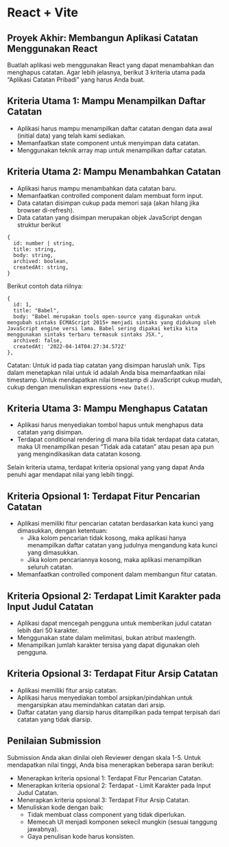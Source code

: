 # React + Vite

## Proyek Akhir: Membangun Aplikasi Catatan Menggunakan React

Buatlah aplikasi web menggunakan React yang dapat menambahkan dan menghapus catatan. Agar lebih jelasnya, berikut 3 kriteria utama pada “Aplikasi Catatan Pribadi” yang harus Anda buat.

## Kriteria Utama 1: Mampu Menampilkan Daftar Catatan

- Aplikasi harus mampu menampilkan daftar catatan dengan data awal (initial data) yang telah kami sediakan.
- Memanfaatkan state component untuk menyimpan data catatan.
- Menggunakan teknik array map untuk menampilkan daftar catatan.

## Kriteria Utama 2: Mampu Menambahkan Catatan

- Aplikasi harus mampu menambahkan data catatan baru.
- Memanfaatkan controlled component dalam membuat form input.
- Data catatan disimpan cukup pada memori saja (akan hilang jika browser di-refresh).
- Data catatan yang disimpan merupakan objek JavaScript dengan struktur berikut

```
{
  id: number | string,
  title: string,
  body: string,
  archived: boolean,
  createdAt: string,
}
```

Berikut contoh data riilnya:

```
{
  id: 1,
  title: "Babel",
  body: "Babel merupakan tools open-source yang digunakan untuk mengubah sintaks ECMAScript 2015+ menjadi sintaks yang didukung oleh JavaScript engine versi lama. Babel sering dipakai ketika kita menggunakan sintaks terbaru termasuk sintaks JSX.",
  archived: false,
  createdAt: '2022-04-14T04:27:34.572Z'
},
```

Catatan:
Untuk id pada tiap catatan yang disimpan haruslah unik. Tips dalam menetapkan nilai untuk id adalah Anda bisa memanfaatkan nilai timestamp. Untuk mendapatkan nilai timestamp di JavaScript cukup mudah, cukup dengan menuliskan expressions `+new Date()`.

## Kriteria Utama 3: Mampu Menghapus Catatan

- Aplikasi harus menyediakan tombol hapus untuk menghapus data catatan yang disimpan.
- Terdapat conditional rendering di mana bila tidak terdapat data catatan, maka UI menampilkan pesan “Tidak ada catatan” atau pesan apa pun yang mengindikasikan data catatan kosong.

Selain kriteria utama, terdapat kriteria opsional yang yang dapat Anda penuhi agar mendapat nilai yang lebih tinggi.

## Kriteria Opsional 1: Terdapat Fitur Pencarian Catatan

- Aplikasi memiliki fitur pencarian catatan berdasarkan kata kunci yang dimasukkan, dengan ketentuan:
  - Jika kolom pencarian tidak kosong, maka aplikasi hanya menampilkan daftar catatan yang judulnya mengandung kata kunci yang dimasukkan.
  - Jika kolom pencariannya kosong, maka aplikasi menampilkan seluruh catatan.
- Memanfaatkan controlled component dalam membangun fitur catatan.

## Kriteria Opsional 2: Terdapat Limit Karakter pada Input Judul Catatan

- Aplikasi dapat mencegah pengguna untuk memberikan judul catatan lebih dari 50 karakter.
- Menggunakan state dalam melimitasi, bukan atribut maxlength.
- Menampilkan jumlah karakter tersisa yang dapat digunakan oleh pengguna.

## Kriteria Opsional 3: Terdapat Fitur Arsip Catatan

- Aplikasi memiliki fitur arsip catatan.
- Aplikasi harus menyediakan tombol arsipkan/pindahkan untuk mengarsipkan atau memindahkan catatan dari arsip.
- Daftar catatan yang diarsip harus ditampilkan pada tempat terpisah dari catatan yang tidak diarsip.

## Penilaian Submission

Submission Anda akan dinilai oleh Reviewer dengan skala 1-5. Untuk mendapatkan nilai tinggi, Anda bisa menerapkan beberapa saran berikut:

- Menerapkan kriteria opsional 1: Terdapat Fitur Pencarian Catatan.
- Menerapkan kriteria opsional 2: Terdapat - Limit Karakter pada Input Judul Catatan.
- Menerapkan kriteria opsional 3: Terdapat Fitur Arsip Catatan.
- Menuliskan kode dengan baik:
  - Tidak membuat class component yang tidak diperlukan.
  - Memecah UI menjadi komponen sekecil mungkin (sesuai tanggung jawabnya).
  - Gaya penulisan kode harus konsisten.
